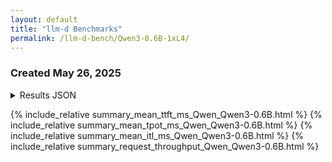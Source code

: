 ```yaml
---
layout: default
title: "llm-d Benchmarks"
permalink: /llm-d-bench/Qwen3-0.6B-1xL4/
---
```


[//]: # (# llm-d Benchmarks)

### Created May 26, 2025

<details>
<summary>Results JSON</summary>
{% highlight json %}
{
  "date": "20250527-024353",
  "backend": "vllm",
  "model_id": "Qwen/Qwen3-0.6B",
  "tokenizer_id": "Qwen/Qwen3-0.6B",
  "num_prompts": 90,
  "deployment": "no-features",
  "gpu": "1xNVIDIA_L4",
  "model": "Qwen/Qwen3-0.6B",
  "gateway": "kgateway",
  "prefill_replicas": "0",
  "decode_replicas": "1",
  "input_len": "1500",
  "output_len": "750",
  "request_rate": 3.0,
  "burstiness": 1.0,
  "max_concurrency": null,
  "duration": 70.7348586160224,
  "completed": 90,
  "total_input_tokens": 135000,
  "total_output_tokens": 60011,
  "request_throughput": 1.2723571059717054,
  "request_goodput:": null,
  "output_throughput": 848.3935809607557,
  "total_token_throughput": 2756.9292399183137,
  "mean_ttft_ms": 137.05611943538923,
  "median_ttft_ms": 109.60248450282961,
  "std_ttft_ms": 85.02806012353362,
  "p99_ttft_ms": 435.77170601405663,
  "mean_tpot_ms": 54.29112507036638,
  "median_tpot_ms": 58.04055140186499,
  "std_tpot_ms": 11.482943646185042,
  "p99_tpot_ms": 62.636750133211365,
  "mean_itl_ms": 54.80497532564179,
  "median_itl_ms": 57.772041007410735,
  "std_itl_ms": 20.828747156093048,
  "p99_itl_ms": 129.79229901684468
}{
  "date": "20250527-024818",
  "backend": "vllm",
  "model_id": "Qwen/Qwen3-0.6B",
  "tokenizer_id": "Qwen/Qwen3-0.6B",
  "num_prompts": 300,
  "deployment": "no-features",
  "gpu": "1xNVIDIA_L4",
  "model": "Qwen/Qwen3-0.6B",
  "gateway": "kgateway",
  "prefill_replicas": "0",
  "decode_replicas": "1",
  "input_len": "1500",
  "output_len": "750",
  "request_rate": 10.0,
  "burstiness": 1.0,
  "max_concurrency": null,
  "duration": 234.5892852640245,
  "completed": 300,
  "total_input_tokens": 450000,
  "total_output_tokens": 202630,
  "request_throughput": 1.278830785738391,
  "request_goodput:": null,
  "output_throughput": 863.7649403805672,
  "total_token_throughput": 2782.0111189881536,
  "mean_ttft_ms": 61527.84134350135,
  "median_ttft_ms": 60808.498961501755,
  "std_ttft_ms": 53732.466924565946,
  "p99_ttft_ms": 127935.29892856488,
  "mean_tpot_ms": 98.5532790600153,
  "median_tpot_ms": 96.03847344727684,
  "std_tpot_ms": 18.91762024280451,
  "p99_tpot_ms": 172.64180135691998,
  "mean_itl_ms": 97.62346020361987,
  "median_itl_ms": 83.0576625012327,
  "std_itl_ms": 549.5200761976712,
  "p99_itl_ms": 196.66674119478554
}{
  "date": "20250527-025245",
  "backend": "vllm",
  "model_id": "Qwen/Qwen3-0.6B",
  "tokenizer_id": "Qwen/Qwen3-0.6B",
  "num_prompts": 300,
  "deployment": "no-features",
  "gpu": "1xNVIDIA_L4",
  "model": "Qwen/Qwen3-0.6B",
  "gateway": "kgateway",
  "prefill_replicas": "0",
  "decode_replicas": "1",
  "input_len": "1500",
  "output_len": "750",
  "request_rate": "inf",
  "burstiness": 1.0,
  "max_concurrency": null,
  "duration": 234.8994222729816,
  "completed": 300,
  "total_input_tokens": 450000,
  "total_output_tokens": 202630,
  "request_throughput": 1.277142349253476,
  "request_goodput:": null,
  "output_throughput": 862.6245140974394,
  "total_token_throughput": 2778.338037977653,
  "mean_ttft_ms": 76166.14518358119,
  "median_ttft_ms": 75414.81651100912,
  "std_ttft_ms": 64000.16415092152,
  "p99_ttft_ms": 216145.62891960435,
  "mean_tpot_ms": 99.53082205577469,
  "median_tpot_ms": 94.3370895060488,
  "std_tpot_ms": 20.522544503087794,
  "p99_tpot_ms": 172.312824206967,
  "mean_itl_ms": 98.87510584949545,
  "median_itl_ms": 83.09525350341573,
  "std_itl_ms": 642.7535397770017,
  "p99_itl_ms": 197.2460608836263
}{
  "date": "20250527-025758",
  "backend": "vllm",
  "model_id": "Qwen/Qwen3-0.6B",
  "tokenizer_id": "Qwen/Qwen3-0.6B",
  "num_prompts": 90,
  "deployment": "base",
  "gpu": "1xNVIDIA_L4",
  "model": "Qwen/Qwen3-0.6B",
  "gateway": "kgateway",
  "prefill_replicas": "0",
  "decode_replicas": "1",
  "input_len": "1500",
  "output_len": "750",
  "request_rate": 3.0,
  "burstiness": 1.0,
  "max_concurrency": null,
  "duration": 71.15550408395939,
  "completed": 90,
  "total_input_tokens": 135000,
  "total_output_tokens": 60011,
  "request_throughput": 1.2648353933914263,
  "request_goodput:": null,
  "output_throughput": 843.3781865868098,
  "total_token_throughput": 2740.631276673949,
  "mean_ttft_ms": 140.2177676888338,
  "median_ttft_ms": 111.8428435001988,
  "std_ttft_ms": 86.56343547031794,
  "p99_ttft_ms": 413.73984299891157,
  "mean_tpot_ms": 54.76277969761097,
  "median_tpot_ms": 58.562130387188574,
  "std_tpot_ms": 11.52549825025012,
  "p99_tpot_ms": 63.16919470890096,
  "mean_itl_ms": 55.26569353424151,
  "median_itl_ms": 58.5853029624559,
  "std_itl_ms": 20.93829396036154,
  "p99_itl_ms": 129.59878322435546
}{
  "date": "20250527-030226",
  "backend": "vllm",
  "model_id": "Qwen/Qwen3-0.6B",
  "tokenizer_id": "Qwen/Qwen3-0.6B",
  "num_prompts": 300,
  "deployment": "base",
  "gpu": "1xNVIDIA_L4",
  "model": "Qwen/Qwen3-0.6B",
  "gateway": "kgateway",
  "prefill_replicas": "0",
  "decode_replicas": "1",
  "input_len": "1500",
  "output_len": "750",
  "request_rate": 10.0,
  "burstiness": 1.0,
  "max_concurrency": null,
  "duration": 234.64176291401964,
  "completed": 300,
  "total_input_tokens": 450000,
  "total_output_tokens": 202630,
  "request_throughput": 1.278544775125687,
  "request_goodput:": null,
  "output_throughput": 863.5717592790598,
  "total_token_throughput": 2781.3889219675902,
  "mean_ttft_ms": 61687.44430493311,
  "median_ttft_ms": 60720.57369997492,
  "std_ttft_ms": 54066.215186713096,
  "p99_ttft_ms": 128054.98795692051,
  "mean_tpot_ms": 98.51897678053997,
  "median_tpot_ms": 95.98978328299728,
  "std_tpot_ms": 18.835328701811484,
  "p99_tpot_ms": 171.81917048021356,
  "mean_itl_ms": 97.65758435300019,
  "median_itl_ms": 83.09016900602728,
  "std_itl_ms": 553.699266040392,
  "p99_itl_ms": 196.65942639287096
}{
  "date": "20250527-030653",
  "backend": "vllm",
  "model_id": "Qwen/Qwen3-0.6B",
  "tokenizer_id": "Qwen/Qwen3-0.6B",
  "num_prompts": 300,
  "deployment": "base",
  "gpu": "1xNVIDIA_L4",
  "model": "Qwen/Qwen3-0.6B",
  "gateway": "kgateway",
  "prefill_replicas": "0",
  "decode_replicas": "1",
  "input_len": "1500",
  "output_len": "750",
  "request_rate": "inf",
  "burstiness": 1.0,
  "max_concurrency": null,
  "duration": 235.24948067200603,
  "completed": 300,
  "total_input_tokens": 450000,
  "total_output_tokens": 202629,
  "request_throughput": 1.2752419225029945,
  "request_goodput:": null,
  "output_throughput": 861.3366517161975,
  "total_token_throughput": 2774.199535470689,
  "mean_ttft_ms": 75930.11632528505,
  "median_ttft_ms": 75427.14922351297,
  "std_ttft_ms": 63623.87641132868,
  "p99_ttft_ms": 156153.266242774,
  "mean_tpot_ms": 99.55935232340468,
  "median_tpot_ms": 94.38781685717169,
  "std_tpot_ms": 20.348094926458764,
  "p99_tpot_ms": 172.4709970011806,
  "mean_itl_ms": 98.68837245886799,
  "median_itl_ms": 83.30274798208848,
  "std_itl_ms": 631.4240748185704,
  "p99_itl_ms": 198.89211379922926
}
{% endhighlight %}
</details>

{% include_relative summary_mean_ttft_ms_Qwen_Qwen3-0.6B.html %}
{% include_relative summary_mean_tpot_ms_Qwen_Qwen3-0.6B.html %}
{% include_relative summary_mean_itl_ms_Qwen_Qwen3-0.6B.html %}
{% include_relative summary_request_throughput_Qwen_Qwen3-0.6B.html %}
